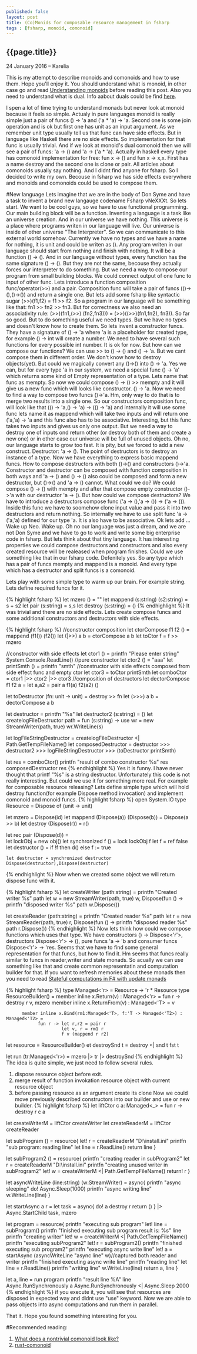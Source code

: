 ```yaml
---
published: false
layout: post
title: (Co)Monids for composable resource management in fsharp
tags : [fsharp, monoid, comonoid]
---
```


## {{page.title}}


<p class="meta">24 January 2016 &#8211; Karelia</p>

This is my attempt to describe monoids and comonoids and how to use them. Hope you'll enjoy it.
You should understand what is monoid, in other case go and read [Understanding monoids](http://fsharpforfunandprofit.com/series/understanding-monoids.html) before reading this post. Also you need to understand what is dual. Info aabout duals could be find [here](http://codebetter.com/matthewpodwysocki/2009/11/03/introduction-to-the-reactive-framework-part-ii/). 

I spen a lot of time trying to understand monads but never look at monoid because it feels so simple. Actualy in pure languages monoid is really simple just a pair of funcs () -> 'a and ('a * 'a) -> 'a. Second one is some join operation and is ok but first one has unit as an input argument. As we remember unit type usually tell us that func can have side effects. But in language like Haskell there are no side effects. So implementation for that func is usually trivial. And if we look at monoid's dual comonoid then we will see a pair of funcs: 'a -> () and 'a -> ('a * 'a). Actually in haskell every type has comonoid implementation for free: fun x -> () and fun x -> x,x. First has a name destroy and the second one is clone or pair. All articles about comonoids usually say nothing. And I didnt find anyone for fsharp. So I decided to write my own. Becouse in fsharp we has side effects everywhere and monoids and comonoids could be used to compose them.  

#New language
Lets imagine that we are in the body of Don Syme and have a task to invent a brand new langauge codename Fsharp vNeXXXt. So lets start.
We want to be cool guys, so we have to use functional programming. Our main building block will be a function. Inventing a language is a task like an universe creation. And in our universe we have nothing. This universe is a place where programs writen in our language will live.  Our universe is inside of other universe "The Interpreter". So we can communicate to this external world somehow. Currently we have no types and we have a name for nothing, it is unit and could be writen as (). Any program writen in our language should start from nothing and finish with nothing. It will be a function () -> (). And in our language without types, every function has the same signature () -> (). But they are not the same, becouse they actually forces our interpreter to do something. But we need a way to compose our program from small building blocks. We could connect output of one func to input of other func. Lets introduce a function composition func/operator(>>) and a pair. Composition func will take a pair of funcs (()->(),()->()) and return a single one. But lets add some fsharp like syntactic sugar (>>)(f1,f2) = f1 >> f2. So a program in our language will be something like that: fn1 >> fn2 >> fn3. But for correctness we also need an associativity rule: 
 (>>)(fn1,(>>) (fn2,fn3))) = (>>)((>>)(fn1,fn2), fn3)).
So far so good.
But to do something useful we need types. But we have no types and doesn't know how to create them. So lets invent a constructor funcs. They have a signature of () -> 'a where 'a is a placeholder for created type, for example () -> int will create a number. We need to have several such functions for every possible int number. It is ok for now. But how can we compose our functions? We can use >> to () -> () and () -> 'a. But we cant compose them in different order. We don't know how to destroy objects(yet). But could we magically convert any ()->() into () -> 'a. Yes we can, but for every type 'a in our system, we need a special func () -> 'a' which returns some kind of Empty representation of a type. Lets name that func as mempty. So now we could compose () -> () >> mempty and it will give us a new func which will looks like  constructor. () -> 'a. Now we need to find a way to compose two funcs ()->'a. Hm, only way to do that is to merge two results into a single one. So our constructors composition func, will look like that (() -> 'a,() -> 'a) -> (() -> 'a) and internally it will use some func lets name it as mappend which will take two inputs and will return one ('a,'a) -> 'a and this func also has to be associative. Interesting, but this func takes two inputs and gives us only one output. But we need a way to destroy one of inputs ond return other (or destroy both of them and create a new one) or in other case our universe will be full of unused objects. Oh no, our language starts to grow too fast. It is pity, but we forced to add a new construct. Destructor: 'a -> (). The point of destructors is to destroy an instance of a type. Now we have everything to express basic mappend funcs. How to compose destructors with both ()->() and constructors ()->'a. Constructor and destructor can be composed with function composition in both ways and 'a -> () and () -> () also could be composed and form a new destructor, but ()->() and 'a -> () cannot. What could we do? We could compose () -> () with mempty and after that compose empty constructor ()->'a with our destructor 'a -> (). But how could we compose destructors? We have to introduce a destructors compose func ('a -> (),'a -> ()) -> ('a -> ()). Inside this func we have to soomehow clone input value and pass it into two destructors and return nothing. So internally we have to use split func 'a -> ('a,'a) defined for our type 'a. It is also have to be associative. Ok lets add ... Wake up Neo. Wake up. Oh no our language was just a dream, and we are not Don Syme and we have to go to work and write some big enterprise code in fsharp. But lets think about that tiny language. It has interesting properties we could compose destructors and constructors and also every created resource will be realeased when program finishes. Could we use something like that in our fsharp code. Defenitely yes.  So any type which has a pair of funcs mempty and mappend is a monoid. And every type which has a destructor and split funcs is a comonoid. 

Lets play with some simple type to warm up our brain. For example string. Lets define required funcs for it.

{% highlight fsharp %}
let mzero () = ""
let mappend (s:string) (s2:string) = s + s2
let pair (s:string) = s,s
let destroy (s:string) = ()
{% endhighlight %}
It was trivial and there are no side effects. Lets create compose funcs and some additional constructors and destructors with side effects.

{% highlight fsharp %}
//constructor composition
let ctorCompose f1 f2 () = mappend (f1()) (f2())
let (|>>) a b = ctorCompose a b
let toCtor f = f >> mzero

//constructor with side effects
let ctor1 () = printfn "Please enter string" 
               System.Console.ReadLine()
//pure constructor
let ctor2 () = "aaa"
let printSmth () = printfn "smth" 
//constructor with side effects composed from side effect func and empty ctor
let ctor3 = toCtor printSmth
let comboCtor = ctor1 |>> ctor2 |>> ctor3
//composition of destructors
let dectorCompose f1 f2 a = let a,a2 = pair a
                            f1(a)
                            f2(a2)
                            ()

let toDestructor (fn: unit -> unit) = destroy >> fn
let (>>>) a b = dectorCompose a b

let destructor = printfn "%s"
let destructor2 (s:string) = ()
let createlogFileDestructor path =
    fun (s:string) -> use wr = new StreamWriter(path, true)
                      wr.WriteLine(s)

let logFileStringDestructor = createlogFileDestructor <| Path.GetTempFileName()
let composedDestructor = destructor >>> destructor2 >>> logFileStringDestructor >>> (toDestructor printSmth)

let res = comboCtor()
printfn "result of combo constructor %s" res
composedDestructor res
{% endhighlight %}
Yes it is funny. I have never thought that printf "%s" is a string destructor. Unfortunately this code is not really interesting. But could we use it for something more real. For example for composable resource releasing? Lets define simple type which will hold destroy function(for example Dispose method invocation) and implement comonoid and monoid funcs.
{% highlight fsharp %}
open System.IO
type Resource = Dispose of (unit -> unit) 

let mzero = Dispose(id)
let mappend (Dispose(a)) (Dispose(b)) = Dispose(a >> b)
let destroy (Dispose(r)) = r()

let rec pair (Dispose(d)) =  
    let lockObj = new obj()
    let synchronized f () = lock lockObj f
    let f = ref false
    let destructor () = 
        if !f then d()
        else f := true

    let destructor = synchronized destructor
    Dispose(destructor),Dispose(destructor)    
{% endhighlight %}
Now when we created some object we will return dispose func with it. 

{% highlight fsharp %}
let createWriter (path:string) =
                  printfn "Created writer %s" path
                  let w = new StreamWriter(path, true)
                  w, Dispose(fun () -> printfn "disposed writer %s" path
                                       w.Dispose())
    
let createReader (path:string) =
              printfn "Created reader %s" path
              let r = new StreamReader(path, true)
              r, Dispose(fun () -> printfn "disposed reader %s" path
                                   r.Dispose())
{% endhighlight %}
Now lets think how could we compose functions which uses that type. We have constructors () -> Dispose<'r'>, destructors Dispose<'r'> -> (), pure funcs 'a -> 'b and consumer funcs Dispose<'r'> -> 'res. Seems that we have to find some general representation for that funcs, but how to find it. Hm seems that funcs really similar to funcs in reader,writer and state monads. So acually we can use something like that and create common representatin and computation builder for that. If you want to refresh memories about these monads then you need to read [Stateful computations in F# with update monads](http://tomasp.net/blog/2014/update-monads/) 

{% highlight fsharp %}
 type Managed<'r> = Resource -> 'r * Resource
 type ResourceBuilder() = 
          member inline x.Return(v) : Managed<'r> = fun r -> destroy r
                                                             v, mzero
          member inline x.ReturnFrom(v) : Managed<'T> = v

          member inline x.Bind(rm1:Managed<'T>, f:'T -> Managed<'T2>) : Managed<'T2> =  
                fun r -> let r,r2 = pair r
                         let v, r = rm1 r
                         f v (mappend r r2)


let resource = ResourceBuilder()
et destroySnd t = destroy <| snd t
                       fst t

let run (tr:Managed<'r>) = mzero |> tr |> destroySnd
{% endhighlight %}
The idea is quite simple, we just need to follow several rules.
1. dispose resource object before exit.
2. merge result of function invokation resource object with current resource object
3. before passing resource as an argument create its clone
Now we could move previously described constructors into our builder and use or new builder.
{% highlight fsharp %}
let liftCtor c a: Managed<_>  = fun r -> destroy r
                                         c a

let createWriterM = liftCtor createWriter
let createReaderM = liftCtor createReader

let subProgram () = resource{
    let! r = createReaderM "D:\\install.ini"
    printfn "sub program: reading line"
    let line = r.ReadLine()
    return line
}

let subProgram2 () = resource{
    printfn "creating reader in subProgram2"
    let r = createReaderM "D:\\install.ini"
    printfn "creating unused writer in subProgram2"
    let! w = createWriterM <| Path.GetTempFileName()
    return! r
}

let asyncWriteLine (line:string) (w:StreamWriter)  = async{
    printfn "async sleeping"
    do! Async.Sleep(1000)
    printfn "async writing line"
    w.WriteLine(line)
}

let startAsync a r = 
        let task = async{
                        do! a
                        destroy r
                        return ()
                    } |> Async.StartChild
        task, mzero

let program = resource{
    printfn "executing sub program"
    let! line = subProgram()
    printfn "finished executing sub program result is: %s" line
    printfn "creating writer"
    let! w = createWriterM <| Path.GetTempFileName()
    printfn "executing subProgram2"
    let! r = subProgram2()
    printfn "finished executing sub program2"
    printfn "executing async write line"
    let! a = startAsync (asyncWriteLine "async line" w)//captured both reader and writer
    printfn "finished executing async write line"
    printfn "reading line"
    let line = r.ReadLine()
    printfn "writing line"
    w.WriteLine(line)
    return a, line
}

let a, line = run program 
printfn "result line %A" line
Async.RunSynchronously a
Async.RunSynchronously <| Async.Sleep 2000
{% endhighlight %}
if you execute it, you will see that resources are disposed in expected way and didnt use "use" keyword. Now we are able to pass objects into async computations and run them in parallel. 

That it. Hope you found something interesting for you. 

#Recommended reading:
1. [What does a nontrivial comonoid look like?](http://stackoverflow.com/questions/23855070/what-does-a-nontrivial-comonoid-look-like)
2. [rust-comonoid](https://github.com/srijs/rust-comonoid)

